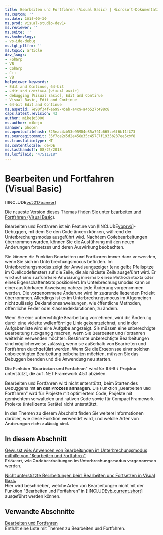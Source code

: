 ```yaml
---
title: Bearbeiten und Fortfahren (Visual Basic) | Microsoft-Dokumentation
ms.custom: ''
ms.date: 2018-06-30
ms.prod: visual-studio-dev14
ms.reviewer: ''
ms.suite: ''
ms.technology:
- vs-ide-debug
ms.tgt_pltfrm: ''
ms.topic: article
dev_langs:
- FSharp
- VB
- CSharp
- C++
- VB
helpviewer_keywords:
- Edit and Continue, 64-bit
- Edit and Continue [Visual Basic]
- debugging [Visual Basic], Edit and Continue
- Visual Basic, Edit and Continue
- 64-bit Edit and Continue
ms.assetid: 7e90f34f-e699-45ab-a4c9-a4b527c498c8
caps.latest.revision: 43
author: mikejo5000
ms.author: mikejo
manager: ghogen
ms.openlocfilehash: 825eac4ab53e95904e85a794b665ce6f6b11f873
ms.sourcegitcommit: 55f7ce2d5d2e458e35c45787f1935b237ee5c9f8
ms.translationtype: MT
ms.contentlocale: de-DE
ms.lasthandoff: 08/22/2018
ms.locfileid: "47511818"
---
```

# <a name="edit-and-continue-visual-basic"></a>Bearbeiten und Fortfahren (Visual Basic)
[!INCLUDE[vs2017banner](../includes/vs2017banner.md)]

Die neueste Version dieses Themas finden Sie unter [bearbeiten und Fortfahren (Visual Basic)](https://docs.microsoft.com/visualstudio/debugger/edit-and-continue-visual-basic).  
  
Bearbeiten und Fortfahren ist ein Feature von [!INCLUDE[vbprvb](../includes/vbprvb-md.md)]-Debuggen, mit dem Sie den Code ändern können, während der Unterbrechungsmodus ausgeführt wird. Nachdem Codebearbeitungen übernommen wurden, können Sie die Ausführung mit den neuen Änderungen fortsetzen und deren Auswirkung beobachten.  
  
 Sie können die Funktion Bearbeiten und Fortfahren immer dann verwenden, wenn Sie sich im Unterbrechungsmodus befinden. Im Unterbrechungsmodus zeigt der Anweisungszeiger (eine gelbe Pfeilspitze im Quellcodefenster) auf die Zeile, die als nächste Zeile ausgeführt wird. Er wird auf eine ausführbare Anweisung innerhalb eines Methodentexts oder eines Eigenschaftentexts positioniert. Im Unterbrechungsmodus kann an einer ausführbaren Anweisung nahezu jede Änderung vorgenommen werden. Die vorgenommene Änderung wird im zugrunde liegenden Projekt übernommen. Allerdings ist es im Unterbrechungsmodus im Allgemeinen nicht zulässig, Deklarationsanweisungen, wie öffentliche Methoden, öffentliche Felder oder Klassendeklarationen, zu ändern.  
  
 Wenn Sie eine unberechtigte Bearbeitung vornehmen, wird die Änderung durch eine violette wellenförmige Linie gekennzeichnet, und in der Aufgabenliste wird eine Aufgabe angezeigt. Sie müssen eine unberechtigte Bearbeitung rückgängig machen, wenn Sie Bearbeiten und Fortfahren weiterhin verwenden möchten. Bestimmte unberechtigte Bearbeitungen sind möglicherweise zulässig, wenn sie außerhalb von Bearbeiten und Fortfahren durchgeführt werden. Wenn Sie die Ergebnisse einer solchen unberechtigten Bearbeitung beibehalten möchten, müssen Sie das Debuggen beenden und die Anwendung neu starten.  
  
 Die Funktion "Bearbeiten und Fortfahren" wird für 64-Bit-Projekte unterstützt, die auf .NET Framework 4.5.1 abzielen.  
  
 Bearbeiten und Fortfahren wird nicht unterstützt, beim Starten des Debuggens mit **an den Prozess anhängen**. Die Funktion „Bearbeiten und Fortfahren“ wird für Projekte mit optimiertem Code, Projekte mit gemischtem verwalteten und nativen Code sowie für Compact Framework-Projekte (intelligente Geräte) nicht unterstützt.  
  
 In den Themen zu diesem Abschnitt finden Sie weitere Informationen darüber, wie diese Funktion verwendet wird, und welche Arten von Änderungen nicht zulässig sind.  
  
## <a name="in-this-section"></a>In diesem Abschnitt  
 [Gewusst wie: Anwenden von Bearbeitungen im Unterbrechungsmodus mithilfe von "Bearbeiten und Fortfahren"](../debugger/how-to-apply-edits-in-break-mode-with-edit-and-continue.md)  
 Erläutert, wie Codebearbeitungen im Unterbrechungsmodus vorgenommen werden.  
  
 [Nicht unterstützte Bearbeitungen beim Bearbeiten und Fortsetzen in Visual Basic](../debugger/unsupported-edits-in-visual-basic-edit-and-continue.md)  
 Hier wird beschrieben, welche Arten von Bearbeitungen nicht mit der Funktion "Bearbeiten und Fortfahren" in [!INCLUDE[vb_current_short](../includes/vb-current-short-md.md)] ausgeführt werden können.  
  
## <a name="related-sections"></a>Verwandte Abschnitte  
 [Bearbeiten und Fortfahren](../debugger/edit-and-continue.md)  
 Enthält eine Liste mit Themen zu Bearbeiten und Fortfahren.




